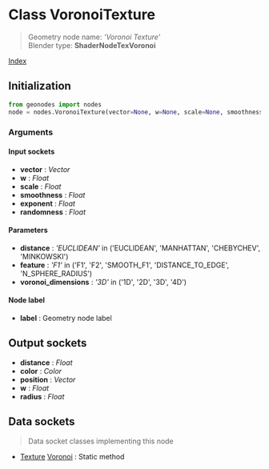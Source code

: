 
# Class VoronoiTexture

> Geometry node name: _'Voronoi Texture'_<br>Blender type:  **ShaderNodeTexVoronoi**


[Index](/docs/index.md)

## Initialization


```python
from geonodes import nodes
node = nodes.VoronoiTexture(vector=None, w=None, scale=None, smoothness=None, exponent=None, randomness=None, distance='EUCLIDEAN', feature='F1', voronoi_dimensions='3D', label=None)
```


### Arguments


#### Input sockets



- **vector** : _Vector_
- **w** : _Float_
- **scale** : _Float_
- **smoothness** : _Float_
- **exponent** : _Float_
- **randomness** : _Float_



#### Parameters



- **distance** : _'EUCLIDEAN'_ in ('EUCLIDEAN', 'MANHATTAN', 'CHEBYCHEV', 'MINKOWSKI')
- **feature** : _'F1'_ in ('F1', 'F2', 'SMOOTH_F1', 'DISTANCE_TO_EDGE', 'N_SPHERE_RADIUS')
- **voronoi_dimensions** : _'3D'_ in ('1D', '2D', '3D', '4D')



#### Node label



- **label** : Geometry node label



## Output sockets



- **distance** : _Float_
- **color** : _Color_
- **position** : _Vector_
- **w** : _Float_
- **radius** : _Float_



## Data sockets

> Data socket classes implementing this node




- [Texture](../sockets/Texture.md) [Voronoi](../sockets/Texture.md#voronoi) : Static method


